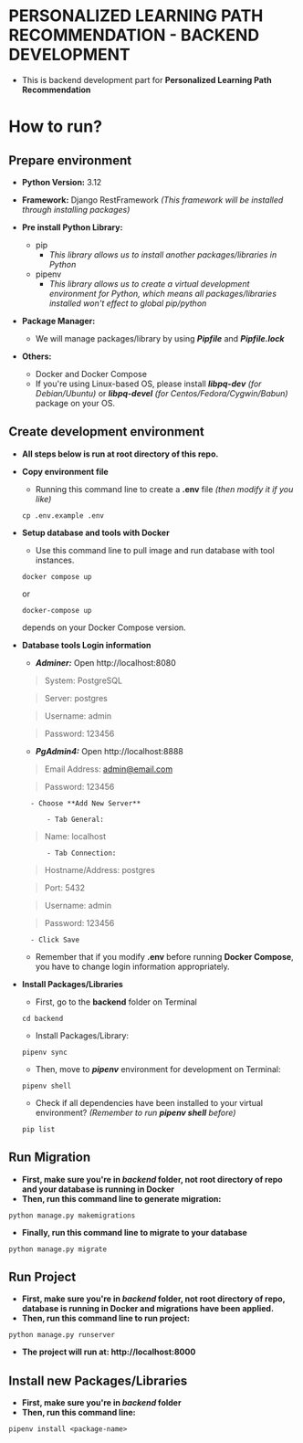 # PERSONALIZED LEARNING PATH RECOMMENDATION - BACKEND DEVELOPMENT
- This is backend development part for **Personalized Learning Path Recommendation**

# How to run?

## Prepare environment
- **Python Version:** 3.12

- **Framework:** Django RestFramework *(This framework will be installed through installing packages)*

- **Pre install Python Library:**
    - pip 
        - *This library allows us to install another packages/libraries in Python*
    - pipenv 
        - *This library allows us to create a virtual development environment for Python, which means all packages/libraries installed won't effect to global pip/python*

- **Package Manager:**
    - We will manage packages/library by using ***Pipfile*** and ***Pipfile.lock***

- **Others:**
    - Docker and Docker Compose
    - If you're using Linux-based OS, please install ***libpq-dev*** *(for Debian/Ubuntu)* or ***libpq-devel*** *(for Centos/Fedora/Cygwin/Babun)* package on your OS.

## Create development environment
- **All steps below is run at root directory of this repo.**

- **Copy environment file**
    - Running this command line to create a **.env** file *(then modify it if you like)*
    ```
    cp .env.example .env
    ```

- **Setup database and tools with Docker**
    - Use this command line to pull image and run database with tool instances.
    ```
    docker compose up
    ```
    or 
    ```
    docker-compose up
    ```
    depends on your Docker Compose version.

- **Database tools Login information**
    - ***Adminer:*** Open http://localhost:8080
    > System: PostgreSQL

    > Server: postgres

    > Username: admin

    > Password: 123456
    - ***PgAdmin4:*** Open http://localhost:8888
    > Email Address: admin@email.com

    > Password: 123456

        - Choose **Add New Server**

            - Tab General:
    
    > Name: localhost

            - Tab Connection:
    > Hostname/Address: postgres

    > Port: 5432

    > Username: admin

    > Password: 123456

        - Click Save

    - Remember that if you modify **.env** before running **Docker Compose**, you have to change login information appropriately.

- **Install Packages/Libraries**
    - First, go to the **backend** folder on Terminal
    ```
    cd backend
    ```

    - Install Packages/Library:
    ```
    pipenv sync
    ```

    - Then, move to ***pipenv*** environment for development on Terminal:
    ```
    pipenv shell
    ```

    - Check if all dependencies have been installed to your virtual environment? *(Remember to run **pipenv shell** before)*
    ```
    pip list
    ```

## Run Migration
- **First, make sure you're in *backend* folder, not root directory of repo and your database is running in Docker**
- **Then, run this command line to generate migration:**
```
python manage.py makemigrations
```
- **Finally, run this command line to migrate to your database**
```
python manage.py migrate
```

## Run Project
- **First, make sure you're in *backend* folder, not root directory of repo, database is running in Docker and migrations have been applied.**
- **Then, run this command line to run project:**
```
python manage.py runserver
```
- **The project will run at: http://localhost:8000**

## Install new Packages/Libraries
- **First, make sure you're in *backend* folder**
- **Then, run this command line:**
```
pipenv install <package-name>
```